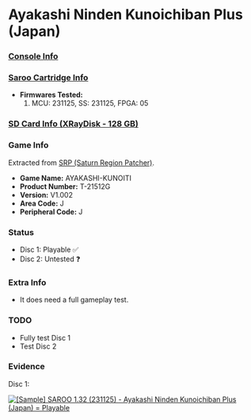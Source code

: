 # Ayakashi Ninden Kunoichiban Plus (Japan)

### [Console Info](../../../../../Info/Consoles/VA13/README.md)

### [Saroo Cartridge Info](../../../../../Info/Cartridges/RetroGameParadiseStore/1.32F/README.md)

- <b>Firmwares Tested:</b>
  1. MCU: 231125, SS: 231125, FPGA: 05

### [SD Card Info (XRayDisk - 128 GB)](../../../../../Info/SdCards/XRayDisk/128GB/fat32/README.md)

### Game Info

Extracted from [SRP (Saturn Region Patcher)](https://segaxtreme.net/resources/saturn-region-patcher.81/download).

- <b>Game Name:</b> AYAKASHI-KUNOITI
- <b>Product Number:</b> T-21512G
- <b>Version:</b> V1.002
- <b>Area Code:</b> J
- <b>Peripheral Code:</b> J

### Status

- Disc 1: Playable :white_check_mark:
- Disc 2: Untested :question:

### Extra Info

- It does need a full gameplay test.

### TODO

- Fully test Disc 1
- Test Disc 2

### Evidence

Disc 1:

[![[Sample] SAROO 1.32 (231125) - Ayakashi Ninden Kunoichiban Plus (Japan) = Playable](https://img.youtube.com/vi/qa1SBJzXC-k/0.jpg)](https://www.youtube.com/watch?v=qa1SBJzXC-k)

